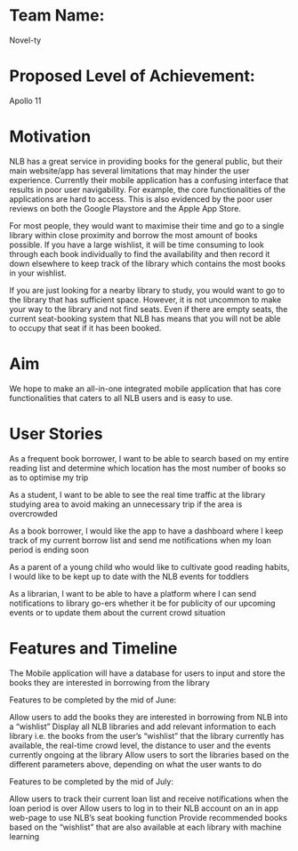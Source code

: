 # Team Name:

Novel-ty

# Proposed Level of Achievement:

Apollo 11

# Motivation

NLB has a great service in providing books for the general public, but their main website/app has several limitations that may hinder the user experience. Currently their mobile application has a confusing interface that results in poor user navigability. For example, the core functionalities of the applications are hard to access. This is also evidenced by the poor user reviews on both the Google Playstore and the Apple App Store.

For most people, they would want to maximise their time and go to a single library within close proximity and borrow the most amount of books possible. If you have a large wishlist, it will be time consuming to look through each book individually to find the availability and then record it down elsewhere to keep track of the library which contains the most books in your wishlist.

If you are just looking for a nearby library to study, you would want to go to the library that has sufficient space. However, it is not uncommon to make your way to the library and not find seats. Even if there are empty seats, the current seat-booking system that NLB has means that you will not be able to occupy that seat if it has been booked.

# Aim

We hope to make an all-in-one integrated mobile application that has core functionalities that caters to all NLB users and is easy to use.

# User Stories

As a frequent book borrower, I want to be able to search based on my entire reading list and determine which location has the most number of books so as to optimise my trip

As a student, I want to be able to see the real time traffic at the library studying area to avoid making an unnecessary trip if the area is overcrowded

As a book borrower, I would like the app to have a dashboard where I keep track of my current borrow list and send me notifications when my loan period is ending soon

As a parent of a young child who would like to cultivate good reading habits, I would like to be kept up to date with the NLB events for toddlers

As a librarian, I want to be able to have a platform where I can send notifications to library go-ers whether it be for publicity of our upcoming events or to update them about the current crowd situation

# Features and Timeline

The Mobile application will have a database for users to input and store the books they are interested in borrowing from the library

Features to be completed by the mid of June:

Allow users to add the books they are interested in borrowing from NLB into a “wishlist”
Display all NLB libraries and add relevant information to each library i.e. the books from the user’s “wishlist” that the library currently has available, the real-time crowd level, the distance to user and the events currently ongoing at the library
Allow users to sort the libraries based on the different parameters above, depending on what the user wants to do

Features to be completed by the mid of July:

Allow users to track their current loan list and receive notifications when the loan period is over
Allow users to log in to their NLB account on an in app web-page to use NLB’s seat booking function
Provide recommended books based on the “wishlist” that are also available at each library with machine learning
